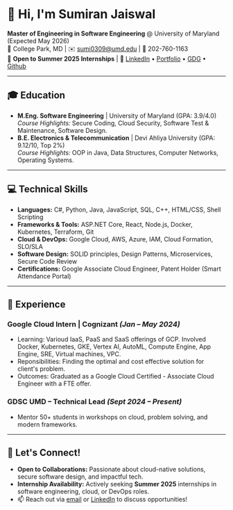 # 👋 Hi, I'm Sumiran Jaiswal

**Master of Engineering in Software Engineering** @ University of Maryland (Expected May 2026)  
📍 College Park, MD | ✉️ [sumi0309@umd.edu](mailto:sumi0309@umd.edu) | 📱 202-760-1163  
💼 **Open to Summer 2025 Internships** | 🔗 [LinkedIn](https://www.linkedin.com/in/sumiran-jaiswal-b8199a21b/) • [Portfolio](https://sumi0309.github.io/portfolio/) • [GDG](https://gdg.community.dev/gdg-on-campus-university-of-maryland-college-park-united-states/) • [Github](https://github.com/sumi0309) 

---

## 🎓 Education
- **M.Eng. Software Engineering** | University of Maryland (GPA: 3.9/4.0)  
  *Course Highlights:* Secure Coding, Cloud Security, Software Test & Maintenance, Software Design.  
- **B.E. Electronics & Telecommunication** | Devi Ahliya University (GPA: 9.12/10, Top 2%)  
  *Course Highlights:* OOP in Java, Data Structures, Computer Networks, Operating Systems.

---

## 💻 Technical Skills
- **Languages:** C#, Python, Java, JavaScript, SQL, C++, HTML/CSS, Shell Scripting  
- **Frameworks & Tools:** ASP.NET Core, React, Node.js, Docker, Kubernetes, Terraform, Git  
- **Cloud & DevOps:** Google Cloud, AWS, Azure, IAM, Cloud Formation, SLO/SLA  
- **Software Design:** SOLID principles, Design Patterns, Microservices, Secure Code Review  
- **Certifications:** Google Associate Cloud Engineer, Patent Holder (Smart Attendance Portal)  

---

## 🚀 Experience
### **Google Cloud Intern** | Cognizant *(Jan – May 2024)*
- Learning: Varioud IaaS, PaaS and SaaS offerings of GCP. Involved Docker, Kubernetes, GKE, Vertex AI, AutoML, Compute Engine, App Engine, SRE, Virtual machines, VPC.
- Reponsibilities: Finding the optimal and cost effective solution for client's problem.
- Outcomes: Graduated as a Google Cloud Certified - Associate Cloud Engineer with a FTE offer.

### **GDSC UMD – Technical Lead** *(Sept 2024 – Present)*
- Mentor 50+ students in workshops on cloud, problem solving, and modern frameworks.

---

## 🌟 Let's Connect!
- **Open to Collaborations:** Passionate about cloud-native solutions, secure software design, and impactful tech.  
- **Internship Availability:** Actively seeking **Summer 2025** internships in software engineering, cloud, or DevOps roles.  
- 📫 Reach out via [email](mailto:sumi0309@umd.edu) or [LinkedIn](https://www.linkedin.com/in/sumiran-jaiswal-b8199a21b/) to discuss opportunities!
